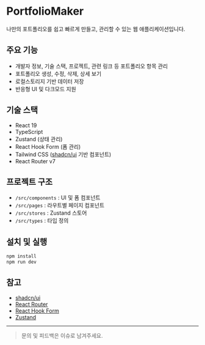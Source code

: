 # PortfolioMaker

나만의 포트폴리오를 쉽고 빠르게 만들고, 관리할 수 있는 웹 애플리케이션입니다.

## 주요 기능

- 개발자 정보, 기술 스택, 프로젝트, 관련 링크 등 포트폴리오 항목 관리
- 포트폴리오 생성, 수정, 삭제, 상세 보기
- 로컬스토리지 기반 데이터 저장
- 반응형 UI 및 다크모드 지원

## 기술 스택

- React 19
- TypeScript
- Zustand (상태 관리)
- React Hook Form (폼 관리)
- Tailwind CSS ([shadcn/ui](https://ui.shadcn.com/docs/installation/vite) 기반 컴포넌트)
- React Router v7

## 프로젝트 구조

- `/src/components` : UI 및 폼 컴포넌트
- `/src/pages` : 라우트별 페이지 컴포넌트
- `/src/stores` : Zustand 스토어
- `/src/types` : 타입 정의

## 설치 및 실행

```sh
npm install
npm run dev
```

## 참고

- [shadcn/ui](https://ui.shadcn.com/docs/installation/vite)
- [React Router](https://reactrouter.com/start/declarative/installation)
- [React Hook Form](https://react-hook-form.com/get-started)
- [Zustand](https://zustand.docs.pmnd.rs/getting-started/introduction)

---

> 문의 및 피드백은 이슈로 남겨주세요.